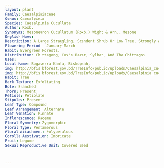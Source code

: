 ```yaml
---
layout: plant
Family: Caesalpiniaceae
Genus: Caesalpinia
Species: Caesalpinia Cucullata
Author: Roxb.
Synonyms: Mezoneuron Cucullatum (Roxb.) Wight & Arn., Mezone
English Name: 
Description: A Large Straggling, Scandent Shrub Or Low Tree, Strongly Armed With Recurved Prickles. Leaves Compound, Exstipulate, Rachis 12-30 Cm Long, Pinnae 2-5 Pairs, 7-15 Cm Long, Distant, Leaflets 4-5 Pairs, 4.5-10.0 Ã— 1.5-6.0 Cm, Opposite, Ovate-elliptic, Bluntly Acuminate, Rounded And Somewhat Unequal At The Base, Thinly Coriaceous, Shining Above, Petioles 3-5 Mm Long. Inflorescence Of Simple Or Axillary To Terminal Panicles, 15-30 Cm Long, Glabrous, Often Developed From Old Wood. Flowers Bright Yellow, Bracteate, Bracts Fugacious, Very Early Caducous, Pedicels 0.6-1.2 Cm Long, Glabrous. Calyx C 1 Cm Long, Deeply Divided, Sepals 5, Glabrous, Lowest One Hood-shaped And Largest Than The Other 4 Sepals. Petals 5, Bright Yellow, Standard Petal Purplish-red, Bilobed, Butterfly-shaped, 2.0-2.5 Cm Long, Claw 6.0-7.5 Mm Long. Stamens 10, One Filament Exceeding The Others, And 5 Short With A Few Hairs At The Base, Glabrous, Anthers Red. Ovary Glabrous, 1-2 Ovuled. Fruit A Pod, 8-12 Ã— 2.5-3.5 Cm, With 5-7 Mm Wide, Thin, Reddish-brown, Papery Wing Along The Upper Suture, Stipitate, Stalk 2-4 Mm Long, Above The Persistent Receptacle. Seeds 1-2, At The Middle Of Each Pod.
Flowering Period:  January-March
Habit: Evergreen Forests.
Distribution: Chittagong, Cox's Bazar, Sylhet, And The Chittagon
Uses: 
Local Name: Bogaserra Kanta, Biskoprah, 
img: http://bfis.bforest.gov.bd/TreeInfo/public/uploads/Caesalpinia_cucullata.jpg
img: http://bfis.bforest.gov.bd/TreeInfo/public/uploads/Caesalpinia_cucullata1.jpg
Habit: Tree
Bark Texture: Exfoliating
Bole: Branched
Thorn: Present
Petiole: Petiolate
Stipules: Present
Leaf Type: Compound
Leaf Arrangement: Alternate
Leaf Venation: Pinnate
Inflorescence: Raceme
Floral Symmetry: Zygomorphic
Floral Type: Pentamerous
Floral Attachment: Polypetalous
Corolla Aestivation: Imbricate
Fruit: Legume
Sexual Reproductive Unit: Covered Seed



---
```


